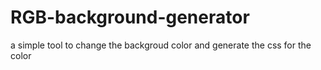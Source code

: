 # RGB-background-generator
a simple tool to change the backgroud color and generate the css for the color
